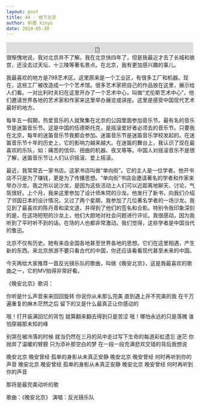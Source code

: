 ```yaml
---
layout: post
title: 44 - 地下北京
author: 昕煜 Xinyu
date: 2010-05-30
---
```


<iframe src="https://archive.org/embed/slowchinese_201909/Slow_Chinese_044.mp3" width="500" height="30" frameborder="0" webkitallowfullscreen="true" mozallowfullscreen="true" allowfullscreen></iframe>
很惭愧地说，我对北京并不了解。我在北京快四年了，但是我最近才去了长城和故宫，还没去过天坛、十三陵等著名景点。在北京，我有更加感兴趣的事儿。

我最喜欢的地方是798艺术区。这里原来是一个工业区，有很多工厂和机器。现在，这些工厂被改造成一个个艺术馆。很多艺术家把自己的作品放在这里，展示给人们看。一对比利时夫妇在这里开办了一个艺术中心，叫做“尤伦斯艺术中心”，他们邀请世界各地的艺术家和作家来这里举办展览或讲座。这里是感受中国现代艺术最好的地方。

每年五一假期，热爱音乐的人就聚集在北京的公园里面参加音乐节。最有名的音乐节是迷笛音乐节。这是中国的伍德斯托克，是摇滚爱好者必须去的音乐节。只要我在北京，每年的迷笛音乐节我都会参加。迷笛音乐节是迷笛音乐学校发起的。在迷笛音乐节十年的历史上，它的影响力越来越大。在迷笛的舞台上，我认识了现在最喜欢的乐队，如：痛苦的信仰、扭曲的机器、夜叉等等。中国人对摇滚音乐不是很了解，迷笛音乐节让人们认识摇滚、爱上摇滚。

最近，我常常去一家书店。这家书店叫做“单向街”。它的主人是一位学者。他开书店不只是为了赚钱，更是为了传播思想。“单向街”书店会邀请著名的学者和作家来举办沙龙。我之所以说沙龙，是因为这些活动上人们可以近距离地聊天、讨论，气氛很好。上个月，我来这里参加了设计师朱锷的沙龙。他发行了新书，向我们介绍了邻国日本的设计情况。又过了两个星期，我参加了几位著名学者的一场沙龙。我见到了最喜欢的陈丹青和梁文道，并得到了他们的签名和合影。特别令我印象深刻的是，在这场短短的沙龙上，他们大胆地对社会问题进行评论。我很感动，因为我听到了平时听不到的话。在场的人也都非常激动。我们觉得，这些学者是中国当代的鲁迅。

北京不仅有历史。她有来自全国各地甚至世界各地的思想。它们在这里相遇，产生新的东西。来北京旅游不要只看古代的中国，你还应该看看现代甚至未来的中国。

今天再给大家推荐一首反光镜乐队的歌曲，叫做《晚安北京》，这是我最喜欢的歌曲之一，它的MV拍得非常好看。

《晚安北京》歌词：

你听是什么声音来来回回旋转
你说你从未那么完美 直到遇上并不完美的我
在千万遍重复的麻木茫然之后 留下的又是什么最真正让你感动的

哦！打开装满回忆的背包 就算翻来翻去得到只是苦涩
哦！哪怕永远的只是落魄 谁怕穿越那未知的峰

别哭在被冷落的时候
就当仍然在三月的风中走过写下生命的每道彩虹遗忘 迷茫
你抛弃了温暖的臂膀 只为添补那空白的梦
在一段一段充满悲欢交错的背后我想说

晚安北京 晚安曾经 孤单的身影从未真正安静
晚安北京 晚安曾经 何时再听到你的声音
晚安北京 晚安曾经 孤单的身影从未真正安静
晚安北京 晚安曾经 何时再听到你的声音

那将是最完美动听的歌

歌曲：《晚安北京》
演唱：反光镜乐队

 

